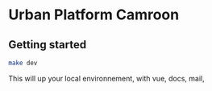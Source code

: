 # Urban Platform Camroon

## Getting started

``` bash
make dev
```

This will up your local environnement, with vue, docs, mail, 

